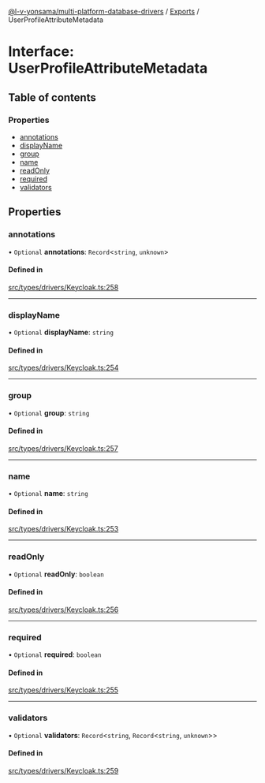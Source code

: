 [@l-v-yonsama/multi-platform-database-drivers](../README.md) / [Exports](../modules.md) / UserProfileAttributeMetadata

# Interface: UserProfileAttributeMetadata

## Table of contents

### Properties

- [annotations](UserProfileAttributeMetadata.md#annotations)
- [displayName](UserProfileAttributeMetadata.md#displayname)
- [group](UserProfileAttributeMetadata.md#group)
- [name](UserProfileAttributeMetadata.md#name)
- [readOnly](UserProfileAttributeMetadata.md#readonly)
- [required](UserProfileAttributeMetadata.md#required)
- [validators](UserProfileAttributeMetadata.md#validators)

## Properties

### annotations

• `Optional` **annotations**: `Record`<`string`, `unknown`\>

#### Defined in

[src/types/drivers/Keycloak.ts:258](https://github.com/l-v-yonsama/db-drivers/blob/ac66b7e/src/types/drivers/Keycloak.ts#L258)

___

### displayName

• `Optional` **displayName**: `string`

#### Defined in

[src/types/drivers/Keycloak.ts:254](https://github.com/l-v-yonsama/db-drivers/blob/ac66b7e/src/types/drivers/Keycloak.ts#L254)

___

### group

• `Optional` **group**: `string`

#### Defined in

[src/types/drivers/Keycloak.ts:257](https://github.com/l-v-yonsama/db-drivers/blob/ac66b7e/src/types/drivers/Keycloak.ts#L257)

___

### name

• `Optional` **name**: `string`

#### Defined in

[src/types/drivers/Keycloak.ts:253](https://github.com/l-v-yonsama/db-drivers/blob/ac66b7e/src/types/drivers/Keycloak.ts#L253)

___

### readOnly

• `Optional` **readOnly**: `boolean`

#### Defined in

[src/types/drivers/Keycloak.ts:256](https://github.com/l-v-yonsama/db-drivers/blob/ac66b7e/src/types/drivers/Keycloak.ts#L256)

___

### required

• `Optional` **required**: `boolean`

#### Defined in

[src/types/drivers/Keycloak.ts:255](https://github.com/l-v-yonsama/db-drivers/blob/ac66b7e/src/types/drivers/Keycloak.ts#L255)

___

### validators

• `Optional` **validators**: `Record`<`string`, `Record`<`string`, `unknown`\>\>

#### Defined in

[src/types/drivers/Keycloak.ts:259](https://github.com/l-v-yonsama/db-drivers/blob/ac66b7e/src/types/drivers/Keycloak.ts#L259)

